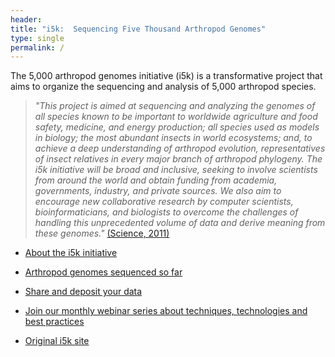 ```yaml
---
header:
title: "i5k:  Sequencing Five Thousand Arthropod Genomes"
type: single
permalink: /
---
```


The 5,000 arthropod genomes initiative (i5k) is a transformative project that aims to organize the sequencing and analysis of 5,000 arthropod species. 

>*"This project is aimed at sequencing and analyzing the genomes of all species known to be important to worldwide agriculture and food safety, medicine, and energy production; all species used as models in biology; the most abundant insects in world ecosystems; and, to achieve a deep understanding of arthropod evolution, representatives of insect relatives in every major branch of arthropod phylogeny. The i5k initiative will be broad and inclusive, seeking to involve scientists from around the world and obtain funding from academia, governments, industry, and private sources. We also aim to encourage new collaborative research by computer scientists, bioinformaticians, and biologists to overcome the challenges of handling this unprecedented volume of data and derive meaning from these genomes."* [(Science, 2011)](http://science.sciencemag.org/content/331/6023/1386)

<!---
Read our latest [news and updates](news/_posts).
--->

- [About the i5k initiative](about)

- [Arthropod genomes sequenced so far](arthropod_genomes_at_ncbi)

<!--
- [Join the i5k community](community)

- [Embarking on a genome sequencing project (coming soon!)](learn)
-->
- [Share and deposit your data](share)

- [Join our monthly webinar series about techniques, technologies and best practices](webinar)

- [Original i5k site](archive)


